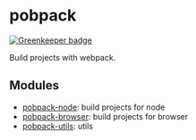 # pobpack

[![Greenkeeper badge](https://badges.greenkeeper.io/christophehurpeau/pobpack.svg)](https://greenkeeper.io/)

Build projects with webpack.

## Modules

- [pobpack-node](https://github.com/christophehurpeau/pobpack/tree/master/packages/pobpack-node): build projects for node
- [pobpack-browser](https://github.com/christophehurpeau/pobpack/tree/master/packages/pobpack-browser): build projects for browser
- [pobpack-utils](https://github.com/christophehurpeau/pobpack/tree/master/packages/pobpack-utils): utils
